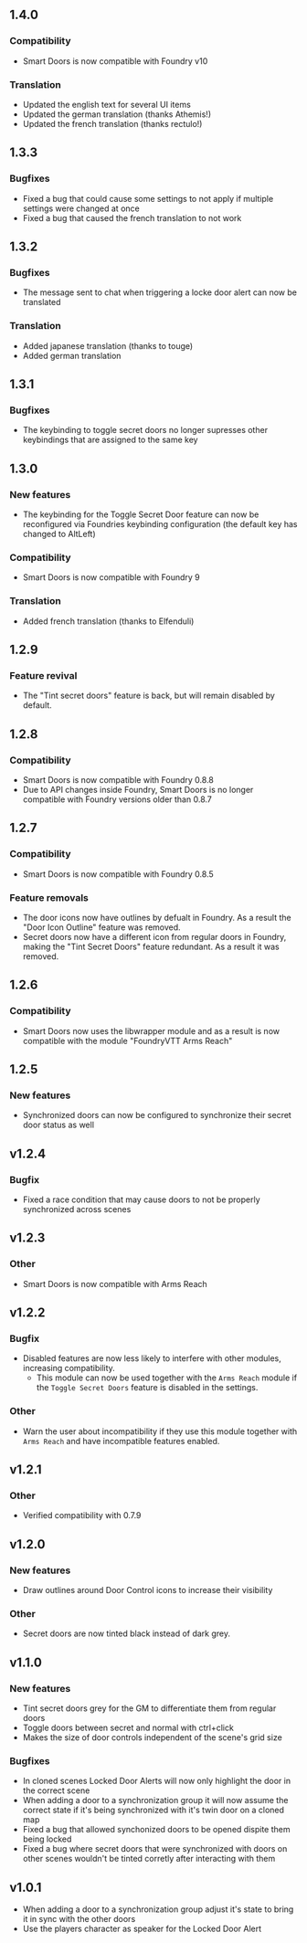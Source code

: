 ## 1.4.0
### Compatibility
- Smart Doors is now compatible with Foundry v10

### Translation
- Updated the english text for several UI items
- Updated the german translation (thanks Athemis!)
- Updated the french translation (thanks rectulo!)


## 1.3.3
### Bugfixes
- Fixed a bug that could cause some settings to not apply if multiple settings were changed at once
- Fixed a bug that caused the french translation to not work


## 1.3.2
### Bugfixes
- The message sent to chat when triggering a locke door alert can now be translated

### Translation
- Added japanese translation (thanks to touge)
- Added german translation


## 1.3.1
### Bugfixes
- The keybinding to toggle secret doors no longer supresses other keybindings that are assigned to the same key


## 1.3.0
### New features
- The keybinding for the Toggle Secret Door feature can now be reconfigured via Foundries keybinding configuration (the default key has changed to AltLeft)

### Compatibility
- Smart Doors is now compatible with Foundry 9

### Translation
- Added french translation (thanks to Elfenduli)


## 1.2.9
### Feature revival
- The "Tint secret doors" feature is back, but will remain disabled by default.

## 1.2.8
### Compatibility
- Smart Doors is now compatible with Foundry 0.8.8
- Due to API changes inside Foundry, Smart Doors is no longer compatible with Foundry versions older than 0.8.7

## 1.2.7
### Compatibility
- Smart Doors is now compatible with Foundry 0.8.5

### Feature removals
- The door icons now have outlines by defualt in Foundry. As a result the "Door Icon Outline" feature was removed.
- Secret doors now have a different icon from regular doors in Foundry, making the "Tint Secret Doors" feature redundant. As a result it was removed.

## 1.2.6
### Compatibility
- Smart Doors now uses the libwrapper module and as a result is now compatible with the module "FoundryVTT Arms Reach"

## 1.2.5
### New features
- Synchronized doors can now be configured to synchronize their secret door status as well

## v1.2.4
### Bugfix
- Fixed a race condition that may cause doors to not be properly synchronized across scenes

## v1.2.3
### Other
- Smart Doors is now compatible with Arms Reach

## v1.2.2
### Bugfix
- Disabled features are now less likely to interfere with other modules, increasing compatibility.
  - This module can now be used together with the `Arms Reach` module if the `Toggle Secret Doors` feature is disabled in the settings.

### Other
- Warn the user about incompatibility if they use this module together with `Arms Reach` and have incompatible features enabled.

## v1.2.1
### Other
- Verified compatibility with 0.7.9

## v1.2.0
### New features
- Draw outlines around Door Control icons to increase their visibility

### Other
- Secret doors are now tinted black instead of dark grey.


## v1.1.0
### New features
- Tint secret doors grey for the GM to differentiate them from regular doors
- Toggle doors between secret and normal with ctrl+click
- Makes the size of door controls independent of the scene's grid size

### Bugfixes
- In cloned scenes Locked Door Alerts will now only highlight the door in the correct scene
- When adding a door to a synchronization group it will now assume the correct state if it's being synchronized with it's twin door on a cloned map
- Fixed a bug that allowed synchonized doors to be opened dispite them being locked
- Fixed a bug where secret doors that were synchronized with doors on other scenes wouldn't be tinted corretly after interacting with them

## v1.0.1
- When adding a door to a synchronization group adjust it's state to bring it in sync with the other doors
- Use the players character as speaker for the Locked Door Alert
